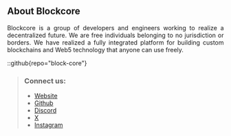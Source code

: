 ## About Blockcore

<p align="justify">
Blockcore is a group of developers and engineers working to realize a decentralized future. We are free individuals belonging to no jurisdiction or borders. We have realized a fully integrated platform for building custom blockchains and Web5 technology that anyone can use freely.
</p>
 

::github{repo="block-core"}

> ### Connect us:
> - [Website](https://blockcore.net)
> - [Github](https://github.com/block-core)
> - [Discord](https://www.blockcore.net/discord)
> - [X](https://x.com/blockcoredev)  
> - [Instagram](https://instagram.com/blockcore_net)  